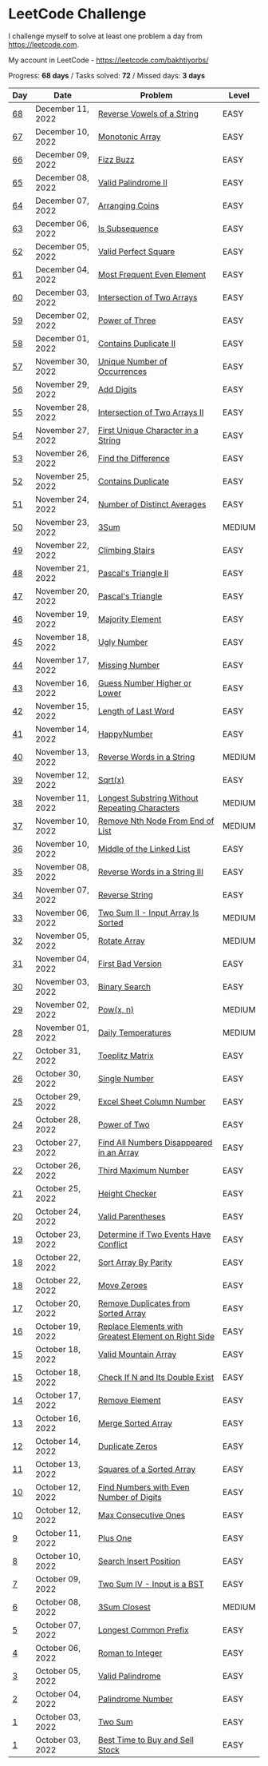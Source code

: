 # LeetCode Challenge
I challenge myself to solve at least one problem a day from https://leetcode.com. 

My account in LeetCode - https://leetcode.com/bakhtiyorbs/ 

Progress: **68 days** / Tasks solved: **72** / Missed days: **3 days**

| Day                                                        | Date              | Problem                                                                                                                                    | Level  |
|------------------------------------------------------------|-------------------|--------------------------------------------------------------------------------------------------------------------------------------------|--------|
| [68](.src/ReverseVowels.php)                               | December 11, 2022 | [Reverse Vowels of a String](https://leetcode.com/problems/reverse-vowels-of-a-string)                                                     | EASY   |
| [67](./src/MonotonicArray.php)                             | December 10, 2022 | [Monotonic Array](https://leetcode.com/problems/monotonic-array)                                                                           | EASY   |
| [66](./src/FizzBuzz.php)                                   | December 09, 2022 | [Fizz Buzz](https://leetcode.com/problems/fizz-buzz)                                                                                       | EASY   |
| [65](./src/ValidPalindromeII.php)                          | December 08, 2022 | [Valid Palindrome II](https://leetcode.com/problems/valid-palindrome-ii)                                                                   | EASY   |
| [64](./src/ArrangingCoins.php)                             | December 07, 2022 | [Arranging Coins](https://leetcode.com/problems/arranging-coins)                                                                           | EASY   |
| [63](./src/IsSubsequence.php)                              | December 06, 2022 | [Is Subsequence](https://leetcode.com/problems/is-subsequence)                                                                             | EASY   |
| [62](./src/ValidPerfectSquare.php)                         | December 05, 2022 | [Valid Perfect Square](https://leetcode.com/problems/valid-perfect-square)                                                                 | EASY   |
| [61](./src/MostFrequentEvenElement.php)                    | December 04, 2022 | [Most Frequent Even Element](https://leetcode.com/problems/most-frequent-even-element)                                                     | EASY   |
| [60](./src/TwoArrayIntersection.php)                       | December 03, 2022 | [Intersection of Two Arrays](https://leetcode.com/problems/intersection-of-two-arrays)                                                     | EASY   |
| [59](./src/PowerOfThree.php)                               | December 02, 2022 | [Power of Three](https://leetcode.com/problems/power-of-three)                                                                             | EASY   |
| [58](./src/ContainsDuplicateII.php)                        | December 01, 2022 | [Contains Duplicate II](https://leetcode.com/problems/contains-duplicate-ii)                                                               | EASY   |
| [57](./src/UniqueNumberOfOccurrence.php)                   | November 30, 2022 | [Unique Number of Occurrences](https://leetcode.com/problems/unique-number-of-occurrences)                                                 | EASY   |
| [56](./src/AddDigits.php)                                  | November 29, 2022 | [Add Digits](https://leetcode.com/problems/add-digits)                                                                                     | EASY   |
| [55](./src/TwoArraysIntersectionII.php)                    | November 28, 2022 | [Intersection of Two Arrays II](https://leetcode.com/problems/intersection-of-two-arrays-ii)                                               | EASY   |
| [54](./src/FirstUniqueCharacter.php)                       | November 27, 2022 | [First Unique Character in a String](https://leetcode.com/problems/first-unique-character-in-a-string)                                     | EASY   |
| [53](./src/FindDifference.php)                             | November 26, 2022 | [Find the Difference](https://leetcode.com/problems/find-the-difference)                                                                   | EASY   |
| [52](./src/ContainsDuplicate.php)                          | November 25, 2022 | [Contains Duplicate](https://leetcode.com/problems/contains-duplicate)                                                                     | EASY   |
| [51](./src/DistinctAveragesNumber.php)                     | November 24, 2022 | [Number of Distinct Averages](https://leetcode.com/problems/number-of-distinct-averages)                                                   | EASY   |
| [50](./src/ThreeSum.php)                                   | November 23, 2022 | [3Sum](https://leetcode.com/problems/3sum)                                                                                                 | MEDIUM |
| [49](./src/ClimbingStairs.php)                             | November 22, 2022 | [Climbing Stairs](https://leetcode.com/problems/climbing-stairs)                                                                           | EASY   |
| [48](./src/PascalTriangleII.php)                           | November 21, 2022 | [Pascal's Triangle II](https://leetcode.com/problems/pascals-triangle-ii)                                                                  | EASY   |
| [47](./src/PascalTriangle.php)                             | November 20, 2022 | [Pascal's Triangle](https://leetcode.com/problems/pascals-triangle)                                                                        | EASY   |
| [46](./src/MajorityElement.php)                            | November 19, 2022 | [Majority Element](https://leetcode.com/problems/majority-element)                                                                         | EASY   |
| [45](./src/UglyNumber.php)                                 | November 18, 2022 | [Ugly Number](https://leetcode.com/problems/ugly-number)                                                                                   | EASY   |
| [44](./src/MissingNumber.php)                              | November 17, 2022 | [Missing Number](https://leetcode.com/problems/missing-number)                                                                             | EASY   |
| [43](./src/GuessNumber.php)                                | November 16, 2022 | [Guess Number Higher or Lower](https://leetcode.com/problems/guess-number-higher-or-lower)                                                 | EASY   |
| [42](./src/LastWordLength.php)                             | November 15, 2022 | [Length of Last Word](https://leetcode.com/problems/length-of-last-word)                                                                   | EASY   |
| [41](./src/HappyNumber.php)                                | November 14, 2022 | [HappyNumber](https://leetcode.com/problems/happy-number)                                                                                  | EASY   |
| [40](./src/ReverseWordsInString.php)                       | November 13, 2022 | [Reverse Words in a String](https://leetcode.com/problems/reverse-words-in-a-string)                                                       | MEDIUM |
| [39](./src/Sqrt.php)                                       | November 12, 2022 | [Sqrt(x)](https://leetcode.com/problems/sqrtx)                                                                                             | EASY   |
| [38](./src/LongestSubstringWithoutRepeatingCharacters.php) | November 11, 2022 | [Longest Substring Without Repeating Characters](https://leetcode.com/problems/longest-substring-without-repeating-characters)             | MEDIUM |
| [37](./src/RemoveNodeFromList.php)                         | November 10, 2022 | [Remove Nth Node From End of List](https://leetcode.com/problems/remove-nth-node-from-end-of-list)                                         | MEDIUM |
| [36](./src/LinkedListMiddle.php)                           | November 10, 2022 | [Middle of the Linked List](https://leetcode.com/problems/middle-of-the-linked-list)                                                       | EASY   |
| [35](./src/ReverseWords.php)                               | November 08, 2022 | [Reverse Words in a String III](https://leetcode.com/problems/reverse-words-in-a-string-iii)                                               | EASY   |
| [34](./src/ReverseString.php)                              | November 07, 2022 | [Reverse String](https://leetcode.com/problems/reverse-string)                                                                             | EASY   |
| [33](./src/TwoSumSortedArray.php)                          | November 06, 2022 | [Two Sum II - Input Array Is Sorted](https://leetcode.com/problems/two-sum-ii-input-array-is-sorted)                                       | MEDIUM |
| [32](./src/RotateArray.php)                                | November 05, 2022 | [Rotate Array](https://leetcode.com/problems/rotate-array)                                                                                 | MEDIUM |
| [31](./src/FirstBadVersion.php)                            | November 04, 2022 | [First Bad Version](https://leetcode.com/problems/first-bad-version)                                                                       | EASY   |
| [30](./src/BinarySearch.php)                               | November 03, 2022 | [Binary Search](https://leetcode.com/problems/binary-search)                                                                               | EASY   |
| [29](./src/PowerXN.php)                                    | November 02, 2022 | [Pow(x, n)](https://leetcode.com/problems/powx-n)                                                                                          | MEDIUM |
| [28](./src/DailyTemperatures.php)                          | November 01, 2022 | [Daily Temperatures](https://leetcode.com/problems/daily-temperatures)                                                                     | MEDIUM |
| [27](./src/ToeplitzMatrix.php)                             | October 31, 2022  | [Toeplitz Matrix](https://leetcode.com/problems/toeplitz-matrix)                                                                           | EASY   |
| [26](./src/SingleNumber.php)                               | October 30, 2022  | [Single Number](https://leetcode.com/problems/single-number)                                                                               | EASY   |
| [25](./src/ExcelSheetColumnNumber.php)                     | October 29, 2022  | [Excel Sheet Column Number](https://leetcode.com/problems/excel-sheet-column-number)                                                       | EASY   |
| [24](./src/PowerOfTwo.php)                                 | October 28, 2022  | [Power of Two](https://leetcode.com/problems/power-of-two)                                                                                 | EASY   |
| [23](./src/FindAllNumbersDisappearedInArray.php)           | October 27, 2022  | [Find All Numbers Disappeared in an Array](https://leetcode.com/problems/find-all-numbers-disappeared-in-an-array)                         | EASY   |
| [22](./src/ThirdMaximumNumber.php)                         | October 26, 2022  | [Third Maximum Number](https://leetcode.com/problems/third-maximum-number)                                                                 | EASY   |
| [21](./src/HeightChecker.php)                              | October 25, 2022  | [Height Checker](https://leetcode.com/problems/height-checker)                                                                             | EASY   |
| [20](./src/ValidParentheses.php)                           | October 24, 2022  | [Valid Parentheses](https://leetcode.com/problems/valid-parentheses)                                                                       | EASY   |
| [19](./src/TwoEventsHaveConflict.php)                      | October 23, 2022  | [Determine if Two Events Have Conflict](https://leetcode.com/contest/weekly-contest-316/problems/determine-if-two-events-have-conflict)    | EASY   |
| [18](./src/SortArrayByParity.php)                          | October 22, 2022  | [Sort Array By Parity](https://leetcode.com/problems/sort-array-by-parity)                                                                 | EASY   |
| [18](./src/MoveZeroes.php)                                 | October 22, 2022  | [Move Zeroes](https://leetcode.com/problems/move-zeroes)                                                                                   | EASY   |
| [17](./src/RemoveDuplicatesSortedArray.php)                | October 20, 2022  | [Remove Duplicates from Sorted Array](https://leetcode.com/problems/remove-duplicates-from-sorted-array)                                   | EASY   |
| [16](./src/ReplaceElementsRightSide.php)                   | October 19, 2022  | [Replace Elements with Greatest Element on Right Side](https://leetcode.com/problems/replace-elements-with-greatest-element-on-right-side) | EASY   |
| [15](./src/ValidMountainArray.php)                         | October 18, 2022  | [Valid Mountain Array](https://leetcode.com/problems/valid-mountain-array)                                                                 | EASY   |
| [15](./src/CheckIfDoubleExist.php)                         | October 18, 2022  | [Check If N and Its Double Exist](https://leetcode.com/problems/check-if-n-and-its-double-exist)                                           | EASY   |
| [14](./src/RemoveElement.php)                              | October 17, 2022  | [Remove Element](https://leetcode.com/problems/remove-element)                                                                             | EASY   |
| [13](./src/MergeSortedArray.php)                           | October 16, 2022  | [Merge Sorted Array](https://leetcode.com/problems/merge-sorted-array)                                                                     | EASY   |
| [12](./src/DuplicateZeros.php)                             | October 14, 2022  | [Duplicate Zeros](https://leetcode.com/problems/duplicate-zeros)                                                                           | EASY   |
| [11](./src/SquaresOfSortedArray.php)                       | October 13, 2022  | [Squares of a Sorted Array](https://leetcode.com/problems/squares-of-a-sorted-array)                                                       | EASY   |
| [10](./src/FindNumbersWithEvenNumberOfDigits.php)          | October 12, 2022  | [Find Numbers with Even Number of Digits](https://leetcode.com/problems/find-numbers-with-even-number-of-digits)                           | EASY   |
| [10](./src/MaxConsecutiveOnes.php)                         | October 12, 2022  | [Max Consecutive Ones](https://leetcode.com/problems/max-consecutive-ones)                                                                 | EASY   |
| [9](./src/PlusOne.php)                                     | October 11, 2022  | [Plus One](https://leetcode.com/problems/plus-one)                                                                                         | EASY   |
| [8](./src/SearchInsertPosition.php)                        | October 10, 2022  | [Search Insert Position](https://leetcode.com/problems/search-insert-position)                                                             | EASY   |
| [7](./src/TwoSumIVBST.php)                                 | October 09, 2022  | [Two Sum IV - Input is a BST](https://leetcode.com/problems/two-sum-iv-input-is-a-bst)                                                     | EASY   |
| [6](./src/ThreeSumClosest.php)                             | October 08, 2022  | [3Sum Closest](https://leetcode.com/problems/3sum-closest)                                                                                 | MEDIUM |
| [5](./src/LongestCommonPrefix.php)                         | October 07, 2022  | [Longest Common Prefix](https://leetcode.com/problems/longest-common-prefix)                                                               | EASY   |
| [4](./src/RomanToInteger.php)                              | October 06, 2022  | [Roman to Integer](https://leetcode.com/problems/roman-to-integer)                                                                         | EASY   |
| [3](./src/ValidPalindrome.php)                             | October 05, 2022  | [Valid Palindrome](https://leetcode.com/problems/valid-palindrome)                                                                         | EASY   |
| [2](./src/PalindromeNumber.php)                            | October 04, 2022  | [Palindrome Number](https://leetcode.com/problems/palindrome-number)                                                                       | EASY   |
| [1](./src/TwoSum.php)                                      | October 03, 2022  | [Two Sum](https://leetcode.com/problems/two-sum)                                                                                           | EASY   |
| [1](./src/BestTimeToBuyAndSellStock.php)                   | October 03, 2022  | [Best Time to Buy and Sell Stock](https://leetcode.com/problems/best-time-to-buy-and-sell-stock)                                           | EASY   |
